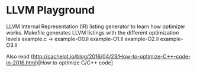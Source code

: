 # LLVM Playground

LLVM Internal Representation (IR) listing generator to learn how optimizer works.
Makefile generates LLVM listings with the different optimization levels
    example.c -> example-O0.ll
                 example-O1.ll
                 example-O2.ll
                 example-O3.ll

Also read (http://cachelot.io/blog/2016/04/23/How-to-optimize-C++-code-in-2016.html)[How to optimize C/C++ code]
